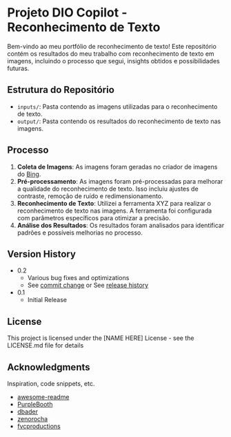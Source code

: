 # Projeto DIO Copilot - Reconhecimento de Texto

Bem-vindo ao meu portfólio de reconhecimento de texto! Este repositório contém os resultados do meu trabalho com reconhecimento de texto em imagens, incluindo o processo que segui, insights obtidos e possibilidades futuras.

## Estrutura do Repositório

- `inputs/`: Pasta contendo as imagens utilizadas para o reconhecimento de texto.
- `output/`: Pasta contendo os resultados do reconhecimento de texto nas imagens.


## Processo

1. **Coleta de Imagens**: As imagens foram geradas no criador de imagens do [Bing](https://www.bing.com/images/create?).
2. **Pré-processamento**: As imagens foram pré-processadas para melhorar a qualidade do reconhecimento de texto. Isso incluiu ajustes de contraste, remoção de ruído e redimensionamento.
3. **Reconhecimento de Texto**: Utilizei a ferramenta XYZ para realizar o reconhecimento de texto nas imagens. A ferramenta foi configurada com parâmetros específicos para otimizar a precisão.
4. **Análise dos Resultados**: Os resultados foram analisados para identificar padrões e possíveis melhorias no processo.


## Version History

* 0.2
    * Various bug fixes and optimizations
    * See [commit change]() or See [release history]()
* 0.1
    * Initial Release

## License

This project is licensed under the [NAME HERE] License - see the LICENSE.md file for details

## Acknowledgments

Inspiration, code snippets, etc.
* [awesome-readme](https://github.com/matiassingers/awesome-readme)
* [PurpleBooth](https://gist.github.com/PurpleBooth/109311bb0361f32d87a2)
* [dbader](https://github.com/dbader/readme-template)
* [zenorocha](https://gist.github.com/zenorocha/4526327)
* [fvcproductions](https://gist.github.com/fvcproductions/1bfc2d4aecb01a834b46)
